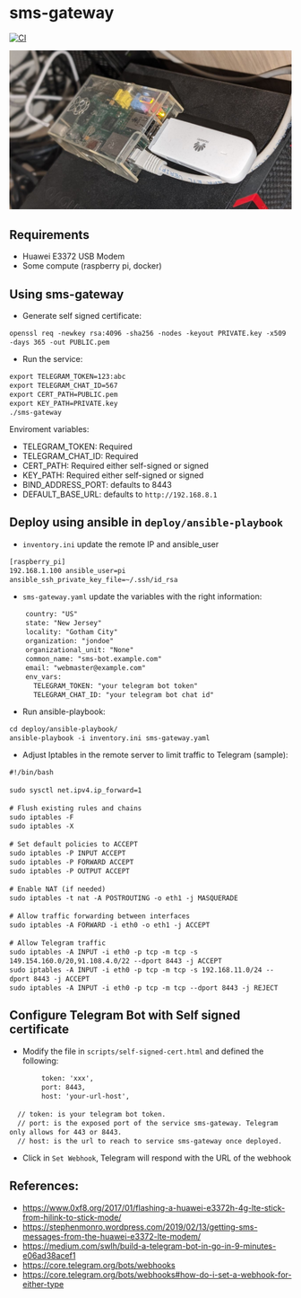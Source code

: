 # sms-gateway
[![CI](https://github.com/jatm80/sms-gateway/actions/workflows/ci.yaml/badge.svg)](https://github.com/jatm80/sms-gateway/actions/workflows/ci.yaml)

![SMS Gateway](./docs/img/sms-gateway.jpg)

## Requirements
- Huawei E3372 USB Modem
- Some compute (raspberry pi, docker)

## Using sms-gateway

* Generate self signed certificate:
```
openssl req -newkey rsa:4096 -sha256 -nodes -keyout PRIVATE.key -x509 -days 365 -out PUBLIC.pem
```
* Run the service:

```
export TELEGRAM_TOKEN=123:abc 
export TELEGRAM_CHAT_ID=567
export CERT_PATH=PUBLIC.pem
export KEY_PATH=PRIVATE.key
./sms-gateway
```
Enviroment variables:
- TELEGRAM_TOKEN: Required
- TELEGRAM_CHAT_ID: Required
- CERT_PATH: Required either self-signed or signed
- KEY_PATH: Required either self-signed or signed
- BIND_ADDRESS_PORT: defaults to 8443
- DEFAULT_BASE_URL:  defaults to `http://192.168.8.1`

## Deploy using ansible in `deploy/ansible-playbook`


* `inventory.ini` update the remote IP and ansible_user   
```
[raspberry_pi]
192.168.1.100 ansible_user=pi ansible_ssh_private_key_file=~/.ssh/id_rsa
```

* `sms-gateway.yaml`  update the variables with the right information:
```
    country: "US"
    state: "New Jersey"
    locality: "Gotham City"
    organization: "jondoe"
    organizational_unit: "None"
    common_name: "sms-bot.example.com"
    email: "webmaster@example.com"
    env_vars:
      TELEGRAM_TOKEN: "your telegram bot token"
      TELEGRAM_CHAT_ID: "your telegram bot chat id"
```

* Run ansible-playbook:

```
cd deploy/ansible-playbook/
ansible-playbook -i inventory.ini sms-gateway.yaml
```

* Adjust Iptables in the remote server to limit traffic to Telegram (sample):
```
#!/bin/bash

sudo sysctl net.ipv4.ip_forward=1

# Flush existing rules and chains
sudo iptables -F
sudo iptables -X

# Set default policies to ACCEPT
sudo iptables -P INPUT ACCEPT
sudo iptables -P FORWARD ACCEPT
sudo iptables -P OUTPUT ACCEPT

# Enable NAT (if needed)
sudo iptables -t nat -A POSTROUTING -o eth1 -j MASQUERADE

# Allow traffic forwarding between interfaces
sudo iptables -A FORWARD -i eth0 -o eth1 -j ACCEPT

# Allow Telegram traffic
sudo iptables -A INPUT -i eth0 -p tcp -m tcp -s 149.154.160.0/20,91.108.4.0/22 --dport 8443 -j ACCEPT
sudo iptables -A INPUT -i eth0 -p tcp -m tcp -s 192.168.11.0/24 --dport 8443 -j ACCEPT
sudo iptables -A INPUT -i eth0 -p tcp -m tcp --dport 8443 -j REJECT
```

## Configure Telegram Bot with Self signed certificate
* Modify the file in `scripts/self-signed-cert.html` and defined the following:
```
        token: 'xxx',
        port: 8443,
        host: 'your-url-host',

  // token: is your telegram bot token.  
  // port: is the exposed port of the service sms-gateway. Telegram only allows for 443 or 8443.
  // host: is the url to reach to service sms-gateway once deployed.         
```  

* Click in `Set Webhook`, Telegram will respond with the URL of the webhook


## References:
* https://www.0xf8.org/2017/01/flashing-a-huawei-e3372h-4g-lte-stick-from-hilink-to-stick-mode/
* https://stephenmonro.wordpress.com/2019/02/13/getting-sms-messages-from-the-huawei-e3372-lte-modem/
* https://medium.com/swlh/build-a-telegram-bot-in-go-in-9-minutes-e06ad38acef1
* https://core.telegram.org/bots/webhooks
* https://core.telegram.org/bots/webhooks#how-do-i-set-a-webhook-for-either-type
